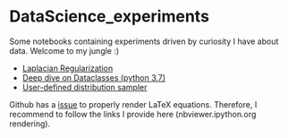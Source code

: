 # DataScience_experiments

Some notebooks containing experiments driven by curiosity I have about data. Welcome to my jungle :)

- [Laplacian Regularization](http://nbviewer.jupyter.org/github/x0s/DataScience_experiments/blob/master/Laplacian_Regularization/Laplacian_Regularization.ipynb)
- [Deep dive on Dataclasses (python 3.7)](http://nbviewer.jupyter.org/github/x0s/DataScience_experiments/blob/master/dataclasses/Deep_dive_on_Dataclasses.ipynb)
- [User-defined distribution sampler](http://nbviewer.jupyter.org/github/x0s/DataScience_experiments/blob/master/custom_sampler/Custom_sampling.ipynb)

Github has a [issue](https://github.com/jupyter/nbviewer/issues/452) to properly render LaTeX equations. Therefore, I recommend to follow the links I provide here (nbviewer.ipython.org rendering).  
